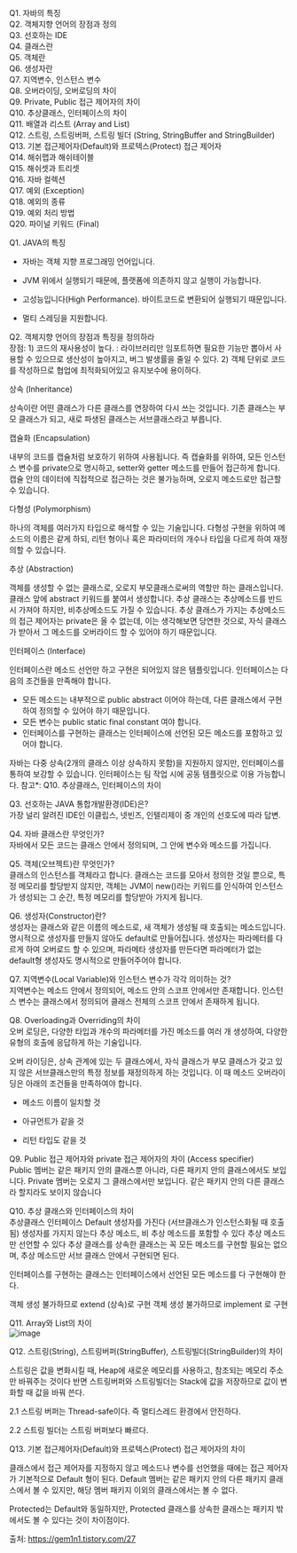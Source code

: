 Q1. 자바의 특징   
Q2. 객체지향 언어의 장점과 정의   
Q3. 선호하는 IDE   
Q4. 클래스란   
Q5. 객체란    
Q6. 생성자란   
Q7. 지역변수, 인스턴스 변수   
Q8. 오버라이딩, 오버로딩의 차이   
Q9. Private, Public 접근 제어자의 차이   
Q10. 추상클래스, 인터페이스의 차이   
Q11. 배열과 리스트 (Array and List)   
Q12. 스트링, 스트링버퍼, 스트링 빌더 (String, StringBuffer and StringBuilder)   
Q13. 기본 접근제어자(Default)와 프로텍스(Protect) 접근 제어자   
Q14. 해쉬맵과 해쉬테이블   
Q15. 해쉬셋과 트리셋   
Q16. 자바 컬렉션   
Q17. 예외 (Exception)   
Q18. 예외의 종류   
Q19. 예외 처리 방법   
Q20. 파이널 키워드 (Final)   
    

    

Q1. JAVA의 특징   
- 자바는 객체 지향 프로그래밍 언어입니다.

- JVM 위에서 실행되기 때문에, 플랫폼에 의존하지 않고 실행이 가능합니다. 

- 고성능입니다(High Performance). 바이트코드로 변환되어 실행되기 때문입니다.

- 멀티 스레딩을 지원합니다.


Q2. 객체지향 언어의 장점과 특징을 정의하라   
장점: 1) 코드의 재사용성이 높다. : 라이브러리만 임포트하면 필요한 기능만 뽑아서 사용할 수 있으므로 생산성이 높아지고, 버그 발생률을 줄일 수 있다. 2) 객체 단위로 코드를 작성하므로 협업에 최적화되어있고 유지보수에 용이하다.

 

상속 (Inheritance) 

상속이란 어떤 클래스가 다른 클래스를 연장하여 다시 쓰는 것입니다. 기존 클래스는 부모 클래스가 되고, 새로 파생된 클래스는 서브클래스라고 부릅니다. 

캡슐화 (Encapsulation)

내부의 코드를 캡슐처럼 보호하기 위하여 사용됩니다. 즉 캡슐화를 위하여, 모든 인스턴스 변수를 private으로 명시하고, setter와 getter 메소드를 만들어 접근하게 합니다. 캡슐 안의 데이터에 직접적으로 접근하는 것은 불가능하며, 오로지 메소드로만 접근할 수 있습니다.

다형성 (Polymorphism)

하나의 객체를 여러가지 타입으로 해석할 수 있는 기술입니다. 다형성 구현을 위하여 메소드의 이름은 같게 하되, 리턴 형이나 혹은 파라미터의 개수나 타입을 다르게 하여 재정의할 수 있습니다.

추상 (Abstraction)

객체를 생성할 수 없는 클래스로, 오로지 부모클래스로써의 역할만 하는 클래스입니다. 클래스 앞에 abstract 키워드를 붙여서 생성합니다. 추상 클래스는 추상메소드를 반드시 가져야 하지만, 비추상메소드도 가질 수 있습니다. 추상 클래스가 가지는 추상메소드의 접근 제어자는 private은 올 수 없는데, 이는 생각해보면 당연한 것으로, 자식 클래스가 받아서 그 메소드를 오버라이드 할 수 있어야 하기 때문입니다.

인터페이스 (Interface)

인터페이스란 메소드 선언만 하고 구현은 되어있지 않은 템플릿입니다. 인터페이스는 다음의 조건들을 만족해야 합니다.

- 모든 메소드는 내부적으로 public abstract 이어야 하는데, 다른 클래스에서 구현하여 정의할 수 있어야 하기 때문입니다.
- 모든 변수는 public static final constant 여야 합니다.
- 인터페이스를 구현하는 클래스는 인터페이스에 선언된 모든 메소드를 포함하고 있어야 합니다.

자바는 다중 상속(2개의 클래스 이상 상속하지 못함)을 지원하지 않지만, 인터페이스를 통하여 보강할 수 있습니다. 인터페이스는 팀 작업 시에 공동 템플릿으로 이용 가능합니다.
참고*: Q10. 추상클래스, 인터페이스의 차이


Q3. 선호하는 JAVA 통합개발환경(IDE)은?   
가장 널리 알려진 IDE인 이클립스, 넷빈즈, 인텔리제이 중 개인의 선호도에 따라 답변.


Q4. 자바 클래스란 무엇인가?   
자바에서 모든 코드는 클래스 안에서 정의되며, 그 안에 변수와 메소드를 가집니다.


Q5. 객체(오브젝트)란 무엇인가?   
클래스의 인스턴스를 객체라고 합니다. 클래스는 코드를 모아서 정의한 것일 뿐으로, 특정 메모리를 할당받지 않지만, 객체는 JVM이 new()라는 키워드를 인식하여 인스턴스가 생성되는 그 순간, 특정 메모리를 할당받아 가지게 됩니다. 

Q6. 생성자(Constructor)란?   
생성자는 클래스와 같은 이름의 메소드로, 새 객체가 생성될 때 호출되는 메소드입니다. 명시적으로 생성자를 만들지 않아도 default로 만들어집니다. 생성자는 파라메터를 다르게 하여 오버로드 할 수 있으며, 파라메타 생성자를 만든다면 파라메터가 없는 default형 생성자도 명시적으로 만들어주어야 합니다.

 
Q7. 지역변수(Local Variable)와 인스턴스 변수가 각각 의미하는 것?   
지역변수는 메소드 안에서 정의되어, 메소드 안의 스코프 안에서만 존재합니다. 인스턴스 변수는 클래스에서 정의되어 클래스 전체의 스코프 안에서 존재하게 됩니다.

 
Q8. Overloading과 Overriding의 차이   
오버 로딩은, 다양한 타입과 개수의 파라메터를 가진 메소드를 여러 개 생성하여, 다양한 유형의 호출에 응답하게 하는 기술입니다.

 

오버 라이딩은, 상속 관계에 있는 두 클래스에서, 자식 클래스가 부모 클래스가 갖고 있지 않은 서브클래스만의 특정 정보를 재정의하게 하는 것입니다. 이 때 메소드 오버라이딩은 아래의 조건들을 만족하여야 합니다.

- 메소드 이름이 일치할 것

- 아규먼트가 같을 것

- 리턴 타입도 같을 것

 
Q9. Public 접근 제어자와 private 접근 제어자의 차이 (Access specifier)   
Public 멤버는 같은 패키지 안의 클래스뿐 아니라, 다른 패키지 안의 클래스에서도 보입니다.
Private 멤버는 오로지 그 클래스에서만 보입니다. 같은 패키지 안의 다른 클래스라 할지라도 보이지 않습니다



Q10. 추상 클래스와 인터페이스의 차이   
추상클래스	인터페이스
Default 생성자를 가진다 (서브클래스가 인스턴스화될 때 호출됨)	생성자를 가지지 않는다
추상 메소드, 비 추상 메소드를 포함할 수 있다	              추상 메소드만 선언할 수 있다
추상 클래스를 상속한 클래스는 꼭 모든 메소드를 구현할 필요는 없으며, 추상 메소드만 서브 클래스 안에서 구현되면 된다.

인터페이스를 구현하는 클래스는 인터페이스에서 선언된 모든 메소드를 다 구현해야 한다.

객체 생성 불가하므로 extend (상속)로 구현	객체 생성 불가하므로 implement 로 구현


Q11. Array와 List의 차이    
![image](https://user-images.githubusercontent.com/45925158/137085929-bec100bc-31e9-40cc-9b5c-10eb3207b489.png)


Q12. 스트링(String), 스트링버퍼(StringBuffer), 스트링빌더(StringBuilder)의 차이   

스트링은 값을 변화시킬 때, Heap에 새로운 메모리를 사용하고, 참조되는 메모리 주소만 바꿔주는 것이다
반면 스트링버퍼와 스트링빌더는 Stack에 값을 저장하므로 값이 변화할 때 값을 바꿔 쓴다.

2.1 스트링 버퍼는 Thread-safe이다. 즉 멀티스레드 환경에서 안전하다.   

2.2 스트링 빌더는 스트링 버퍼보다 빠르다.   

Q13. 기본 접근제어자(Default)와 프로텍스(Protect) 접근 제어자의 차이
 

클래스에서 접근 제어자를 지정하지 않고 메소드나 변수를 선언했을 때에는 접근 제어자가 기본적으로 Default 형이 된다. Default 멤버는 같은 패키지 안의 다른 패키지 클래스에서 볼 수 있지만, 해당 멤버 패키지 이외의 클래스에서는 볼 수 없다.

 

Protected는 Default와 동일하지만, Protected 클래스를 상속한 클래스는 패키지 밖에서도 볼 수 있다는 것이 차이점이다.

출처: https://gem1n1.tistory.com/27
